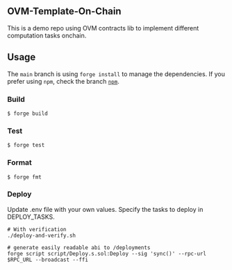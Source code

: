 ## OVM-Template-On-Chain

This is a demo repo using OVM contracts lib to implement different computation tasks onchain.

## Usage

The `main` branch is using `forge install` to manage the dependencies. If you prefer using `npm`, check the branch [`npm`](https://github.com/webisopen/ovm-cal-pi/tree/npm).

### Build

```shell
$ forge build
```

### Test

```shell
$ forge test
```

### Format

```shell
$ forge fmt
```

### Deploy

Update .env file with your own values. Specify the tasks to deploy in DEPLOY_TASKS.

```shell
# With verification
./deploy-and-verify.sh

# generate easily readable abi to /deployments
forge script script/Deploy.s.sol:Deploy --sig 'sync()' --rpc-url $RPC_URL --broadcast --ffi
```